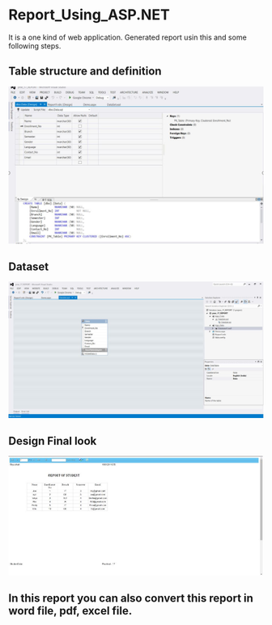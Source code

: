 # Report_Using_ASP.NET
It is a one kind of web application. Generated report usin this and some following steps.

## Table structure and definition
<img src="https://github.com/RiyaShah08/Report_Using_ASP.NET/blob/main/Output/Table_definition.JPG">
<br>

## Dataset
<img src="https://github.com/RiyaShah08/Report_Using_ASP.NET/blob/main/Output/Dataset_table.JPG">
<br>

## Design Final look
<img src="https://github.com/RiyaShah08/Report_Using_ASP.NET/blob/main/Output/Final_Output.JPG">
<br>

## In this report you can also convert this report in word file, pdf, excel file. 

